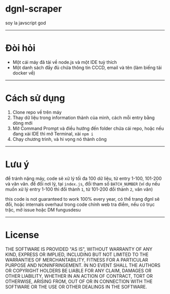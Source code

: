 # dgnl-scraper
soy la javscript god

-----
# Đòi hỏi
- Một cái máy đã tải về node.js và một IDE tuỳ thích
- Một danh sách đầy đủ chứa thông tin CCCD, email và tên
(làm biếng tải docker về)

-----
# Cách sử dụng
1. Clone repo về trên máy
2. Thay dữ liệu trong information thảnh của mình, cách mỗi entry bằng dòng mới
3. Mở Command Prompt và điều hướng đến folder chứa cái repo, hoặc nếu đang xài IDE thì mở Terminal, xài `npm i`
4. Chạy chương trình, và hi vọng nó thành công

-----
# Lưu ý
để tránh nặng máy, code sẽ xử lý tối đa 100 dữ liệu, từ entry 1-100, 101-200 và vân vân. để đổi nơi lý, tại `index.js`, đổi tham số `BATCH_NUMBER` (ví dụ nếu muốn xử lý entry 1-100 thì đổi thành `1`, từ 101-200 đổi thành `2`, vân vân)

this code is not guaranteed to work 100% every year, có thể trang đgnl sẽ đổi, hoặc internals overhaul trong code chính web tra điểm, nếu có trục trặc, mở issue hoặc DM fungusdesu

-----
# License
THE SOFTWARE IS PROVIDED "AS IS", WITHOUT WARRANTY OF ANY KIND, EXPRESS OR IMPLIED, INCLUDING BUT NOT LIMITED TO THE WARRANTIES OF MERCHANTABILITY, FITNESS FOR A PARTICULAR PURPOSE AND NONINFRINGEMENT. IN NO EVENT SHALL THE AUTHORS OR COPYRIGHT HOLDERS BE LIABLE FOR ANY CLAIM, DAMAGES OR OTHER LIABILITY, WHETHER IN AN ACTION OF CONTRACT, TORT OR OTHERWISE, ARISING FROM, OUT OF OR IN CONNECTION WITH THE SOFTWARE OR THE USE OR OTHER DEALINGS IN THE SOFTWARE.
